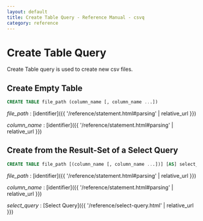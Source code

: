 ```yaml
---
layout: default
title: Create Table Query - Reference Manual - csvq
category: reference
---
```


# Create Table Query

Create Table query is used to create new csv files.

## Create Empty Table

```sql
CREATE TABLE file_path (column_name [, column_name ...])
```

_file_path_
: [identifier]({{ '/reference/statement.html#parsing' | relative_url }})

_column_name_
: [identifier]({{ '/reference/statement.html#parsing' | relative_url }})


## Create from the Result-Set of a Select Query

```sql
CREATE TABLE file_path [(column_name [, column_name ...])] [AS] select_query
```

_file_path_
: [identifier]({{ '/reference/statement.html#parsing' | relative_url }})

_column_name_
: [identifier]({{ '/reference/statement.html#parsing' | relative_url }})

_select_query_
: [Select Query]({{ '/reference/select-query.html' | relative_url }})
